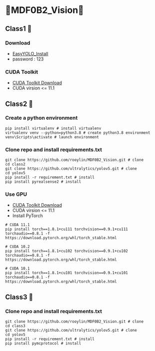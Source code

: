 # 🔰MDF0B2_Vision🔰
## Class1 🗿

### Download
* [EasyYOLO_Install](https://gmnfuedutw-my.sharepoint.com/:u:/g/personal/10865107_gm_nfu_edu_tw/ERJqedNF9gpDkIBM9tvjir8BrEf656BkXOBVq1G4H06oWg?e=XpSeQQ)
* password : 123
### CUDA Toolkit
* [CUDA Toolkit Download](https://developer.nvidia.com/cuda-toolkit-archive)
* CUDA virsion <= 11.1
## Class2 🗿

### Create a python environment
```shell
pip install virtualenv # install virtualenv
virtualenv venv --python=python3.8 # create python3.8 environment
venv\Scripts\activate # launch environment
```

### Clone repo and install requirements.txt
```shell
git clone https://github.com/rooylin/MDF0B2_Vision.git # clone
cd class2
git clone https://github.com/ultralytics/yolov5.git # clone
cd yolov5 
pip install -r requirement.txt # install
pip install pyrealsense2 # install
```
### Use GPU
* [CUDA Toolkit Download](https://developer.nvidia.com/cuda-toolkit-archive)
* CUDA virsion <= 11.1
* Install PyTorch
```shell
# CUDA 11.1
pip install torch==1.8.1+cu111 torchvision==0.9.1+cu111 torchaudio==0.8.1 -f https://download.pytorch.org/whl/torch_stable.html

# CUDA 10.2
pip install torch==1.8.1+cu102 torchvision==0.9.1+cu102 torchaudio==0.8.1 -f https://download.pytorch.org/whl/torch_stable.html

# CUDA 10.1
pip install torch==1.8.1+cu101 torchvision==0.9.1+cu101 torchaudio==0.8.1 -f https://download.pytorch.org/whl/torch_stable.html
```
## Class3 🗿

### Clone repo and install requirements.txt
```shell
git clone https://github.com/rooylin/MDF0B2_Vision.git # clone
cd class3
git clone https://github.com/ultralytics/yolov5.git # clone
cd yolov5 
pip install -r requirement.txt # install
pip install pymcprotocol # install
```
    